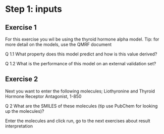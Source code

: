# Step 1: inputs

## Exercise 1

For this exercise you wil be using the thyroid hormone alpha model. Tip: for more detail on the models, use the QMRF document

Q 1.1 What property does this model predict and how is this value derived?

Q 1.2 What is the performance of this model on an external validation set?

## Exercise 2

Next you want to enter the following molecules; Liothyronine and Thyroid Hormone Receptor Antagonist, 1-850

Q 2 What are the SMILES of these molecules (tip use PubChem for looking up the molecules)?

Enter the molecules and click run, go to the next exercises about result interpretation
